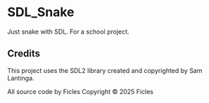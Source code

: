 # SDL_Snake
Just snake with SDL. For a school project.

## Credits

This project uses the SDL2 library created and copyrighted by Sam Lantinga.

All source code by Ficles
Copyright &copy; 2025 Ficles
